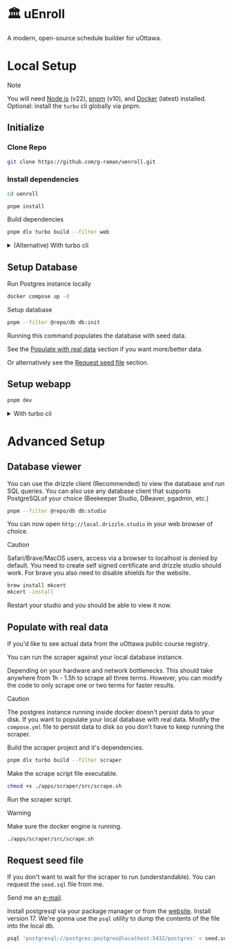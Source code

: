 # 🏛️ uEnroll

A modern, open-source schedule builder for uOttawa.

# Local Setup

> [!NOTE]
> You will need [Node.js](https://nodejs.org/en) (v22), [pnpm](https://pnpm.io/) (v10), and [Docker](https://www.docker.com/) (latest) installed.
> Optional: install the `turbo` cli globally via pnpm.

## Initialize

### Clone Repo

```bash
git clone https://github.com/g-raman/uenroll.git
```

### Install dependencies

```bash
cd uenroll
```

```bash
pnpm install
```

Build dependencies

```bash
pnpm dlx turbo build --filter web
```

<details>
    <summary>(Alternative) With turbo cli</summary>

```bash
turbo build --filter web
```

</details>

## Setup Database

Run Postgres instance locally

```bash
docker compose up -d
```

Setup database

```bash
pnpm --filter @repo/db db:init
```

Running this command populates the database with seed data.

See the [Populate with real data](#populate-with-real-data) section if you want more/better data.

Or alternatively see the [Request seed file](#request-seed-file) section.

## Setup webapp

```bash
pnpm dev
```

<details>
    <summary>With turbo cli</summary>

```bash
turbo dev
```

</details>

# Advanced Setup

## Database viewer

You can use the drizzle client (Recommended) to view the database and run SQL queries.
You can also use any database client that supports PostgreSQLof your choice (Beekeeper Studio, DBeaver, pgadmin, etc.)

```bash
pnpm --filter @repo/db db:studio
```

You can now open `http://local.drizzle.studio` in your web browser of choice.

> [!CAUTION]
> Safari/Brave/MacOS users, access via a browser to localhost is denied by default.
> You need to create self signed certificate and drizzle studio should work.
> For brave you also need to disable shields for the website.

```bash
brew install mkcert
mkcert -install
```

Restart your studio and you should be able to view it now.

## Populate with real data

If you'd like to see actual data from the uOttawa public course registry.

You can run the scraper against your local database instance.

Depending on your hardware and network bottlenecks. This should take anywhere from 1h - 1.5h to scrape all three terms.
However, you can modify the code to only scrape one or two terms for faster results.

> [!CAUTION]
> The postgres instance running inside docker doesn't persist data to your disk.
> If you want to populate your local database with real data.
> Modify the `compose.yml` file to persist data to disk so you don't have to keep running the scraper.

Build the scraper project and it's dependencies.

```bash
pnpm dlx turbo build --filter scraper
```

Make the scrape script file executable.

```bash
chmod +x ./apps/scraper/src/scrape.sh
```

Run the scraper script.

> [!WARNING]
> Make sure the docker engine is running.

```bash
./apps/scraper/src/scrape.sh
```

## Request seed file

If you don't want to wait for the scraper to run (understandable). You can request the `seed.sql` file from me.

Send me an [e-mail](mailto:gr.gupta.raman@gmail.com).

Install postgresql via your package manager or from the [website](https://www.postgresql.org/).
Install version 17. We're gonna use the `psql` utility to dump the contents of the file into the local db.

```bash
psql 'postgresql://postgres:postgres@localhost:5432/postgres' < seed.sql
```
